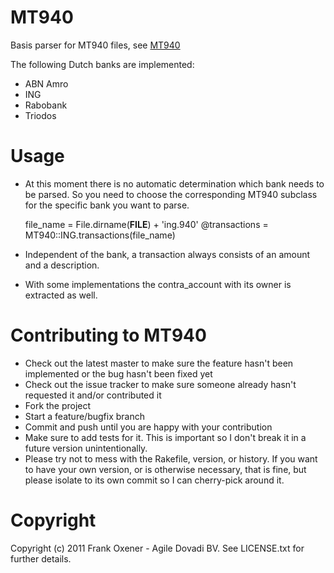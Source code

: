 MT940
======

Basis parser for MT940 files, see [MT940](http://nl.wikipedia.org/wiki/MT940)

The following Dutch banks are implemented:

* ABN Amro
* ING
* Rabobank
* Triodos

Usage
=====

* At this moment there is no automatic determination which bank needs to be parsed. So you need to choose the corresponding MT940 subclass for the specific bank you want to parse. 

    file_name = File.dirname(__FILE__) + 'ing.940'
    @transactions = MT940::ING.transactions(file_name)

* Independent of the bank, a transaction always consists of an amount and a description. 
* With some implementations the contra_account with its owner is extracted as well.


Contributing to MT940
=====================
 
* Check out the latest master to make sure the feature hasn't been implemented or the bug hasn't been fixed yet
* Check out the issue tracker to make sure someone already hasn't requested it and/or contributed it
* Fork the project
* Start a feature/bugfix branch
* Commit and push until you are happy with your contribution
* Make sure to add tests for it. This is important so I don't break it in a future version unintentionally.
* Please try not to mess with the Rakefile, version, or history. If you want to have your own version, or is otherwise necessary, that is fine, but please isolate to its own commit so I can cherry-pick around it.

Copyright
==========

Copyright (c) 2011 Frank Oxener - Agile Dovadi BV. See LICENSE.txt for further details.

